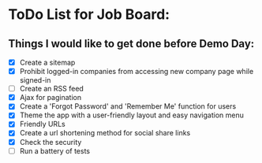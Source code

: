 # ToDo List for Job Board:

## Things I would like to get done before Demo Day:
- [x] Create a sitemap
- [x] Prohibit logged-in companies from accessing new company page while signed-in
- [ ] Create an RSS feed
- [x] Ajax for pagination
- [x] Create a 'Forgot Password' and 'Remember Me' function for users
- [x] Theme the app with a user-friendly layout and easy navigation menu
- [x] Friendly URLs
- [x] Create a url shortening method for social share links
- [x] Check the security
- [ ] Run a battery of tests
